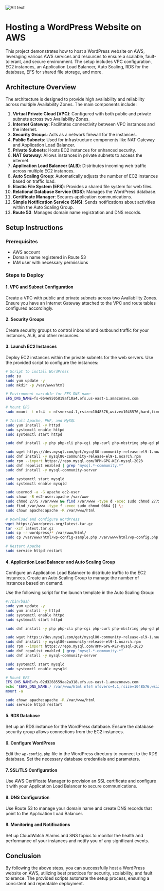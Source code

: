 ![Alt text](/2._Host_a_WordPress_Website_on_AWS.png)

# Hosting a WordPress Website on AWS

This project demonstrates how to host a WordPress website on AWS, leveraging various AWS services and resources to ensure a scalable, fault-tolerant, and secure environment. The setup includes VPC configuration, EC2 instances, an Application Load Balancer, Auto Scaling, RDS for the database, EFS for shared file storage, and more.

## Architecture Overview

The architecture is designed to provide high availability and reliability across multiple Availability Zones. The main components include:

1. **Virtual Private Cloud (VPC)**: Configured with both public and private subnets across two Availability Zones.
2. **Internet Gateway**: Facilitates connectivity between VPC instances and the internet.
3. **Security Groups**: Acts as a network firewall for the instances.
4. **Public Subnets**: Used for infrastructure components like NAT Gateway and Application Load Balancer.
5. **Private Subnets**: Hosts EC2 instances for enhanced security.
6. **NAT Gateway**: Allows instances in private subnets to access the internet.
7. **Application Load Balancer (ALB)**: Distributes incoming web traffic across multiple EC2 instances.
8. **Auto Scaling Group**: Automatically adjusts the number of EC2 instances based on traffic load.
9. **Elastic File System (EFS)**: Provides a shared file system for web files.
10. **Relational Database Service (RDS)**: Manages the WordPress database.
11. **Certificate Manager**: Secures application communications.
12. **Simple Notification Service (SNS)**: Sends notifications about activities within the Auto Scaling Group.
13. **Route 53**: Manages domain name registration and DNS records.

## Setup Instructions

### Prerequisites

- AWS account
- Domain name registered in Route 53
- IAM user with necessary permissions

### Steps to Deploy

#### 1. VPC and Subnet Configuration

Create a VPC with public and private subnets across two Availability Zones. Ensure you have an Internet Gateway attached to the VPC and route tables configured accordingly.

#### 2. Security Groups

Create security groups to control inbound and outbound traffic for your instances, ALB, and other resources.

#### 3. Launch EC2 Instances

Deploy EC2 instances within the private subnets for the web servers. Use the provided script to configure the instances:

```bash
# Script to install WordPress
sudo su
sudo yum update -y
sudo mkdir -p /var/www/html

# Environment variable for EFS DNS name
EFS_DNS_NAME=fs-064e9505819af10a4.efs.us-east-1.amazonaws.com

# Mount EFS
sudo mount -t nfs4 -o nfsvers=4.1,rsize=1048576,wsize=1048576,hard,timeo=600,retrans=2,noresvport "$EFS_DNS_NAME":/ /var/www/html

# Install Apache, PHP, and MySQL
sudo yum install -y httpd
sudo systemctl enable httpd
sudo systemctl start httpd

sudo dnf install -y php php-cli php-cgi php-curl php-mbstring php-gd php-mysqlnd php-gettext php-json php-xml php-fpm php-intl php-zip php-bcmath php-ctype php-fileinfo php-openssl php-pdo php-tokenizer

sudo wget https://dev.mysql.com/get/mysql80-community-release-el9-1.noarch.rpm
sudo dnf install -y mysql80-community-release-el9-1.noarch.rpm
sudo rpm --import https://repo.mysql.com/RPM-GPG-KEY-mysql-2023
sudo dnf repolist enabled | grep "mysql.*-community.*"
sudo dnf install -y mysql-community-server

sudo systemctl start mysqld
sudo systemctl enable mysqld

sudo usermod -a -G apache ec2-user
sudo chown -R ec2-user:apache /var/www
sudo chmod 2775 /var/www && find /var/www -type d -exec sudo chmod 2775 {} \;
sudo find /var/www -type f -exec sudo chmod 0664 {} \;
sudo chown apache:apache -R /var/www/html

# Download and configure WordPress
wget https://wordpress.org/latest.tar.gz
tar -xzf latest.tar.gz
sudo cp -r wordpress/* /var/www/html/
sudo cp /var/www/html/wp-config-sample.php /var/www/html/wp-config.php

# Restart Apache
sudo service httpd restart
```

#### 4. Application Load Balancer and Auto Scaling Group

Configure an Application Load Balancer to distribute traffic to the EC2 instances. Create an Auto Scaling Group to manage the number of instances based on demand.

Use the following script for the launch template in the Auto Scaling Group:

```bash
#!/bin/bash
sudo yum update -y
sudo yum install -y httpd
sudo systemctl enable httpd
sudo systemctl start httpd

sudo dnf install -y php php-cli php-cgi php-curl php-mbstring php-gd php-mysqlnd php-gettext php-json php-xml php-fpm php-intl php-zip php-bcmath php-ctype php-fileinfo php-openssl php-pdo php-tokenizer

sudo wget https://dev.mysql.com/get/mysql80-community-release-el9-1.noarch.rpm
sudo dnf install -y mysql80-community-release-el9-1.noarch.rpm
sudo rpm --import https://repo.mysql.com/RPM-GPG-KEY-mysql-2023
sudo dnf repolist enabled | grep "mysql.*-community.*"
sudo dnf install -y mysql-community-server

sudo systemctl start mysqld
sudo systemctl enable mysqld

# Mount EFS
EFS_DNS_NAME=fs-02d3268559aa2a318.efs.us-east-1.amazonaws.com
echo "$EFS_DNS_NAME:/ /var/www/html nfs4 nfsvers=4.1,rsize=1048576,wsize=1048576,hard,timeo=600,retrans=2 0 0" >> /etc/fstab
mount -a

sudo chown apache:apache -R /var/www/html
sudo service httpd restart
```

#### 5. RDS Database

Set up an RDS instance for the WordPress database. Ensure the database security group allows connections from the EC2 instances.

#### 6. Configure WordPress

Edit the `wp-config.php` file in the WordPress directory to connect to the RDS database. Set the necessary database credentials and parameters.

#### 7. SSL/TLS Configuration

Use AWS Certificate Manager to provision an SSL certificate and configure it with your Application Load Balancer to secure communications.

#### 8. DNS Configuration

Use Route 53 to manage your domain name and create DNS records that point to the Application Load Balancer.

#### 9. Monitoring and Notifications

Set up CloudWatch Alarms and SNS topics to monitor the health and performance of your instances and notify you of any significant events.

## Conclusion

By following the above steps, you can successfully host a WordPress website on AWS, utilizing best practices for security, scalability, and fault tolerance. The provided scripts automate the setup process, ensuring a consistent and repeatable deployment.

